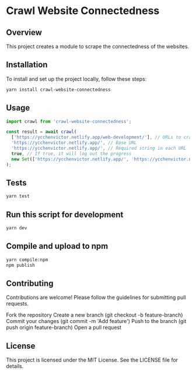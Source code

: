 # Crawl Website Connectedness

## Overview

This project creates a module to scrape the connectedness of the websites.

## Installation

To install and set up the project locally, follow these steps:

```bash
yarn install crawl-website-connectedness
```

## Usage

```javascript
import crawl from 'crawl-website-connectedness';

const result = await crawl(
  ['https://ycchenvictor.netlify.app/web-development/'], // URLs to crawl (queue)
  'https://ycchenvictor.netlify.app/', // Base URL
  'https://ycchenvictor.netlify.app/', // Required string in each URL
  true, // If true, it will log out the progress
  new Set(['https://ycchenvictor.netlify.app/', 'https://ycchenvictor.netlify.app/software-dashboard']) // visited. You can add URLs here to prevent the crawler from visiting them
);
```

## Tests

```bash
yarn test
```

## Run this script for development

```bash
yarn dev
```

## Compile and upload to npm

```bash
yarn compile:npm
npm publish
```

## Contributing

Contributions are welcome! Please follow the guidelines for submitting pull requests.

Fork the repository
Create a new branch (git checkout -b feature-branch)
Commit your changes (git commit -m 'Add feature')
Push to the branch (git push origin feature-branch)
Open a pull request

## License

This project is licensed under the MIT License. See the LICENSE file for details.
